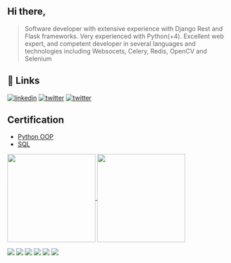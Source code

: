 ## Hi there,
> Software developer with extensive experience with Django Rest and Flask frameworks. Very experienced with Python(+4). Excellent web expert, and competent developer in several languages and technologies including
Websocets, Celery, Redis, OpenCV and Selenium

## 🔗 Links
[![linkedin](https://img.shields.io/badge/linkedin-0A66C2?style=for-the-badge&logo=linkedin&logoColor=white)](https://www.linkedin.com/in/sobir-bobojonov-9a636024b/)
[![twitter](https://img.shields.io/badge/telegram-1DA1F2?style=for-the-badge&logo=telegram&logoColor=white)](https://t.me/StepByStepUp)
[![twitter](https://img.shields.io/badge/instagram-1DA1F2?style=for-the-badge&logo=instagram&logoColor=white)](https://www.instagram.com/sobirjon_0576/)

## Certification

- [Python OOP](https://udemy-certificate.s3.amazonaws.com/pdf/UC-920d20cf-3c03-4e2d-81ac-2d5382ec9d50.pdf)
- [SQL](https://udemy-certificate.s3.amazonaws.com/pdf/UC-23954e23-fb28-4481-992e-58f699f9f2dd.pdf)


<a href="https://github.com/anuraghazra/github-readme-stats">
  <img height=200 align="center" src="https://github-readme-stats.vercel.app/api?username=BobojonovSobir0576" />
</a>
<a href="https://github.com/anuraghazra/convoychat">
  <img height=200 align="center" src="https://github-readme-stats.vercel.app/api/top-langs?username=BobojonovSobir0576&layout=compact&langs_count=8&card_width=320" />
</a>


![](https://img.shields.io/github/stars/pandao/editor.md.svg) 
![](https://img.shields.io/github/forks/pandao/editor.md.svg) 
![](https://img.shields.io/github/tag/pandao/editor.md.svg) 
![](https://img.shields.io/github/release/pandao/editor.md.svg) 
![](https://img.shields.io/github/issues/pandao/editor.md.svg) 
![](https://img.shields.io/bower/v/editor.md.svg)